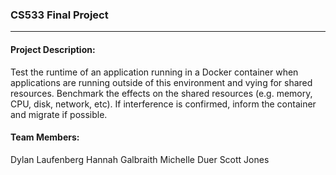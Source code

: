 ### CS533 Final Project
***

#### Project Description: 
Test the runtime of an application running in a Docker container when applications are running outside of this environment and vying for shared resources. Benchmark the effects on the shared resources (e.g. memory, CPU, disk, network, etc). If interference is confirmed, inform the container and migrate if possible.


#### Team Members:
Dylan Laufenberg
Hannah Galbraith
Michelle Duer
Scott Jones
